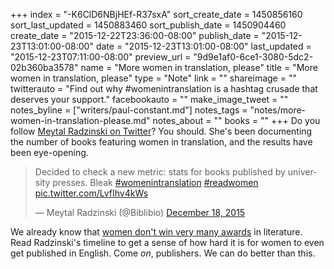 +++
index = "-K6ClD6NBjHEf-R37sxA"
sort_create_date = 1450856160
sort_last_updated = 1450883460
sort_publish_date = 1450904460
create_date = "2015-12-22T23:36:00-08:00"
publish_date = "2015-12-23T13:01:00-08:00"
date = "2015-12-23T13:01:00-08:00"
last_updated = "2015-12-23T07:11:00-08:00"
preview_url = "9d9e1af0-6ce1-3080-5dc2-02b360ba3578"
name = "More women in translation, please"
title = "More women in translation, please"
type = "Note"
link = ""
shareimage = ""
twitterauto = "Find out why #womenintranslation is a hashtag crusade that deserves your support."
facebookauto = ""
make_image_tweet = ""
notes_byline = ["writers/paul-constant.md"]
notes_tags = "notes/more-women-in-translation-please.md"
notes_about = ""
books = ""
+++
Do you follow [Meytal Radzinski on Twitter](https://twitter.com/Biblibio)? You should. She's been documenting the number of books featuring women in translation, and the results have been eye-opening.

<blockquote class="twitter-tweet" lang="en"><p lang="en" dir="ltr">Decided to check a new metric: stats for books published by university presses. Bleak <a href="https://twitter.com/hashtag/womenintranslation?src=hash">#womenintranslation</a> <a href="https://twitter.com/hashtag/readwomen?src=hash">#readwomen</a> <a href="https://t.co/LvfIhv4kWs">pic.twitter.com/LvfIhv4kWs</a></p>&mdash; Meytal Radzinski (@Biblibio) <a href="https://twitter.com/Biblibio/status/677799886574759936">December 18, 2015</a></blockquote>

We already know that [women don't win very many awards](http://seattlereviewofbooks.com/notes/2015/07/27/talking-with-nicola-griffith-about-the-importance-of-counting-womens-stories/) in literature. Read Radzinski's timeline to get a sense of how hard it is for women to even get published in English. Come *on*, publishers. We can do better than this.